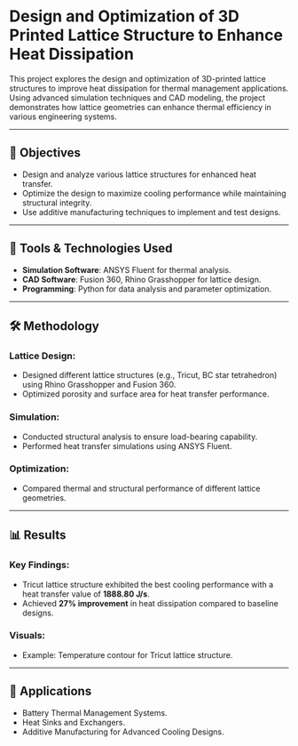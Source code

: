 # **Design and Optimization of 3D Printed Lattice Structure to Enhance Heat Dissipation**

This project explores the design and optimization of 3D-printed lattice structures to improve heat dissipation for thermal management applications. Using advanced simulation techniques and CAD modeling, the project demonstrates how lattice geometries can enhance thermal efficiency in various engineering systems.

---

## 📌 **Objectives**
- Design and analyze various lattice structures for enhanced heat transfer.
- Optimize the design to maximize cooling performance while maintaining structural integrity.
- Use additive manufacturing techniques to implement and test designs.

---

## 🔧 **Tools & Technologies Used**
- **Simulation Software**: ANSYS Fluent for thermal analysis.
- **CAD Software**: Fusion 360, Rhino Grasshopper for lattice design.
- **Programming**: Python for data analysis and parameter optimization.

---

## 🛠️ **Methodology**

### **Lattice Design**:
- Designed different lattice structures (e.g., Tricut, BC star tetrahedron) using Rhino Grasshopper and Fusion 360.
- Optimized porosity and surface area for heat transfer performance.

### **Simulation**:
- Conducted structural analysis to ensure load-bearing capability.
- Performed heat transfer simulations using ANSYS Fluent.

### **Optimization**:
- Compared thermal and structural performance of different lattice geometries.

---

## 📊 **Results**

### **Key Findings**:
- Tricut lattice structure exhibited the best cooling performance with a heat transfer value of **1888.80 J/s**.
- Achieved **27% improvement** in heat dissipation compared to baseline designs.

### **Visuals**:
- Example: Temperature contour for Tricut lattice structure.

---

## 🚀 **Applications**
- Battery Thermal Management Systems.
- Heat Sinks and Exchangers.
- Additive Manufacturing for Advanced Cooling Designs.

